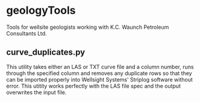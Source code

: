 # geologyTools
Tools for wellsite geologists working with K.C. Waunch Petroleum Consultants Ltd.

## curve_duplicates.py

This utility takes either an LAS or TXT curve file and a column number, runs through the specified column and removes any duplicate rows so that they can be imported properly into Wellsight Systems' Striplog software without error.
This utitity works perfectly with the LAS file spec and the output overwrites the input file.
